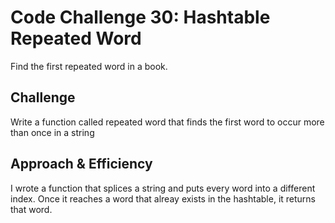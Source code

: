 # Code Challenge 30: Hashtable Repeated Word

Find the first repeated word in a book.

## Challenge

Write a function called repeated word that finds the first word to occur more than once in a string

## Approach & Efficiency

I wrote a function that splices a string and puts every word into a different index. Once it reaches a word that alreay exists in the hashtable, it returns that word.

